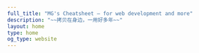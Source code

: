 ```yaml
---
full_title: "MG's Cheatsheet — for web development and more"
description: "~~拷贝在身边，一用好多年~~"
layout: home
type: home
og_type: website
---
```

